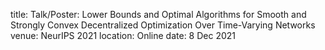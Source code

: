 title: Talk/Poster: Lower Bounds and Optimal Algorithms for Smooth and Strongly Convex Decentralized Optimization Over Time-Varying Networks
venue: NeurIPS 2021
location: Online
date: 8 Dec 2021